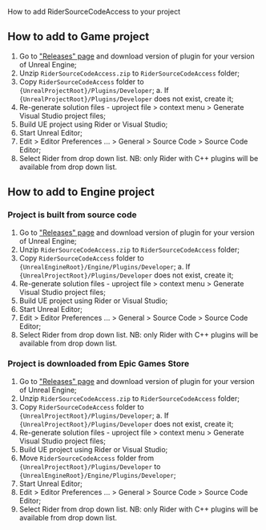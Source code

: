 How to add RiderSourceCodeAccess to your project

## How to add to Game project
1. Go to ["Releases" page](https://github.com/JetBrains/RiderSourceCodeAccess/releases) and download version of plugin for your version of Unreal Engine; 
2. Unzip `RiderSourceCodeAccess.zip` to `RiderSourceCodeAccess` folder;
3. Copy `RiderSourceCodeAccess` folder to `{UnrealProjectRoot}/Plugins/Developer`;
  a. If `{UnrealProjectRoot}/Plugins/Developer` does not exist, create it;
4. Re-generate solution files - uproject file > context menu > Generate Visual Studio project files;
5. Build UE project using Rider or Visual Studio;
6. Start Unreal Editor;
7. Edit > Editor Preferences ... > General > Source Code > Source Code Editor;
8. Select Rider from drop down list. NB: only Rider with C++ plugins will be available from drop down list.

## How to add to Engine project
### Project is built from source code   
1. Go to ["Releases" page](https://github.com/JetBrains/RiderSourceCodeAccess/releases) and download version of plugin for your version of Unreal Engine; 
2. Unzip `RiderSourceCodeAccess.zip` to `RiderSourceCodeAccess` folder;
3. Copy `RiderSourceCodeAccess` folder to `{UnrealEngineRoot}/Engine/Plugins/Developer`;
  a. If `{UnrealProjectRoot}/Plugins/Developer` does not exist, create it;
4. Re-generate solution files - uproject file > context menu > Generate Visual Studio project files;
5. Build UE project using Rider or Visual Studio;
6. Start Unreal Editor;
7. Edit > Editor Preferences ... > General > Source Code > Source Code Editor;
8. Select Rider from drop down list. NB: only Rider with C++ plugins will be available from drop down list.

### Project is downloaded from Epic Games Store
1. Go to ["Releases" page](https://github.com/JetBrains/RiderSourceCodeAccess/releases) and download version of plugin for your version of Unreal Engine; 
2. Unzip `RiderSourceCodeAccess.zip` to `RiderSourceCodeAccess` folder;
3. Copy `RiderSourceCodeAccess` folder to `{UnrealProjectRoot}/Plugins/Developer`;
  a. If `{UnrealProjectRoot}/Plugins/Developer` does not exist, create it;
4. Re-generate solution files - uproject file > context menu > Generate Visual Studio project files;
5. Build UE project using Rider or Visual Studio;
6. Move `RiderSourceCodeAccess` folder from `{UnrealProjectRoot}/Plugins/Developer` to `{UnrealEngineRoot}/Engine/Plugins/Developer`;
7. Start Unreal Editor;
8. Edit > Editor Preferences ... > General > Source Code > Source Code Editor;
9. Select Rider from drop down list. NB: only Rider with C++ plugins will be available from drop down list.
